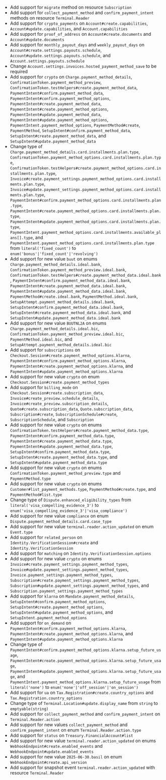 * Add support for `migrate` method on resource `Subscription`
* Add support for `collect_payment_method` and `confirm_payment_intent` methods on resource `Terminal.Reader`
* Add support for `crypto_payments` on `Account#create.capabilities`, `Account#update.capabilities`, and `Account.capabilities`
* Add support for `proof_of_address` on `Account#create.documents` and `Account#update.documents`
* Add support for `monthly_payout_days` and `weekly_payout_days` on `Account#create.settings.payouts.schedule`, `Account#update.settings.payouts.schedule`, and `Account.settings.payouts.schedule`
* Change `Account.settings.invoices.hosted_payment_method_save` to be required
* Add support for `crypto` on `Charge.payment_method_details`, `ConfirmationToken.payment_method_preview`, `ConfirmationToken.testHelpers#create.payment_method_data`, `PaymentIntent#confirm.payment_method_data`, `PaymentIntent#confirm.payment_method_options`, `PaymentIntent#create.payment_method_data`, `PaymentIntent#create.payment_method_options`, `PaymentIntent#update.payment_method_data`, `PaymentIntent#update.payment_method_options`, `PaymentIntent.payment_method_options`, `PaymentMethod#create`, `PaymentMethod`, `SetupIntent#confirm.payment_method_data`, `SetupIntent#create.payment_method_data`, and `SetupIntent#update.payment_method_data`
* Change type of `Charge.payment_method_details.card.installments.plan.type`, `ConfirmationToken.payment_method_options.card.installments.plan.type`, `ConfirmationToken.testHelpers#create.payment_method_options.card.installments.plan.type`, `Invoice#create.payment_settings.payment_method_options.card.installments.plan.type`, `Invoice#update.payment_settings.payment_method_options.card.installments.plan.type`, `PaymentIntent#confirm.payment_method_options.card.installments.plan.type`, `PaymentIntent#create.payment_method_options.card.installments.plan.type`, `PaymentIntent#update.payment_method_options.card.installments.plan.type`, `PaymentIntent.payment_method_options.card.installments.available_plans[].type`, and `PaymentIntent.payment_method_options.card.installments.plan.type` from `literal('fixed_count')` to `enum('bonus'|'fixed_count'|'revolving')`
* Add support for new value `buut` on enums `Charge.payment_method_details.ideal.bank`, `ConfirmationToken.payment_method_preview.ideal.bank`, `ConfirmationToken.testHelpers#create.payment_method_data.ideal.bank`, `PaymentIntent#confirm.payment_method_data.ideal.bank`, `PaymentIntent#create.payment_method_data.ideal.bank`, `PaymentIntent#update.payment_method_data.ideal.bank`, `PaymentMethod#create.ideal.bank`, `PaymentMethod.ideal.bank`, `SetupAttempt.payment_method_details.ideal.bank`, `SetupIntent#confirm.payment_method_data.ideal.bank`, `SetupIntent#create.payment_method_data.ideal.bank`, and `SetupIntent#update.payment_method_data.ideal.bank`
* Add support for new value `BUUTNL2A` on enums `Charge.payment_method_details.ideal.bic`, `ConfirmationToken.payment_method_preview.ideal.bic`, `PaymentMethod.ideal.bic`, and `SetupAttempt.payment_method_details.ideal.bic`
* Add support for `subscriptions` on `Checkout.Session#create.payment_method_options.klarna`, `PaymentIntent#confirm.payment_method_options.klarna`, `PaymentIntent#create.payment_method_options.klarna`, and `PaymentIntent#update.payment_method_options.klarna`
* Add support for new value `crypto` on enum `Checkout.Session#create.payment_method_types`
* Add support for `billing_mode` on `Checkout.Session#create.subscription_data`, `Invoice#create_preview.schedule_details`, `Invoice#create_preview.subscription_details`, `Quote#create.subscription_data`, `Quote.subscription_data`, `Subscription#create`, `SubscriptionSchedule#create`, `SubscriptionSchedule`, and `Subscription`
* Add support for new value `crypto` on enums `ConfirmationToken.testHelpers#create.payment_method_data.type`, `PaymentIntent#confirm.payment_method_data.type`, `PaymentIntent#create.payment_method_data.type`, `PaymentIntent#update.payment_method_data.type`, `SetupIntent#confirm.payment_method_data.type`, `SetupIntent#create.payment_method_data.type`, and `SetupIntent#update.payment_method_data.type`
* Add support for new value `crypto` on enums `ConfirmationToken.payment_method_preview.type` and `PaymentMethod.type`
* Add support for new value `crypto` on enums `Customer#list_payment_methods.type`, `PaymentMethod#create.type`, and `PaymentMethod#list.type`
* Change type of `Dispute.enhanced_eligibility_types` from `literal('visa_compelling_evidence_3')` to `enum('visa_compelling_evidence_3'|'visa_compliance')`
* Add support for new value `compliance` on enum `Dispute.payment_method_details.card.case_type`
* Add support for new value `terminal.reader.action_updated` on enum `Event.type`
* Add support for `related_person` on `Identity.VerificationSession#create` and `Identity.VerificationSession`
* Add support for `matching` on `Identity.VerificationSession.options`
* Add support for new value `crypto` on enums `Invoice#create.payment_settings.payment_method_types`, `Invoice#update.payment_settings.payment_method_types`, `Invoice.payment_settings.payment_method_types`, `Subscription#create.payment_settings.payment_method_types`, `Subscription#update.payment_settings.payment_method_types`, and `Subscription.payment_settings.payment_method_types`
* Add support for `klarna` on `Mandate.payment_method_details`, `SetupIntent#confirm.payment_method_options`, `SetupIntent#create.payment_method_options`, `SetupIntent#update.payment_method_options`, and `SetupIntent.payment_method_options`
* Add support for `on_demand` on `PaymentIntent#confirm.payment_method_options.klarna`, `PaymentIntent#create.payment_method_options.klarna`, and `PaymentIntent#update.payment_method_options.klarna`
* Change type of `PaymentIntent#confirm.payment_method_options.klarna.setup_future_usage`, `PaymentIntent#create.payment_method_options.klarna.setup_future_usage`, `PaymentIntent#update.payment_method_options.klarna.setup_future_usage`, and `PaymentIntent.payment_method_options.klarna.setup_future_usage` from `literal('none')` to `enum('none'|'off_session'|'on_session')`
* Add support for `ua` on `Tax.Registration#create.country_options` and `Tax.Registration.country_options`
* Change type of `Terminal.Location#update.display_name` from `string` to `emptyable(string)`
* Add support for `collect_payment_method` and `confirm_payment_intent` on `Terminal.Reader.action`
* Add support for new values `collect_payment_method` and `confirm_payment_intent` on enum `Terminal.Reader.action.type`
* Add support for `status` on `Treasury.FinancialAccount#list`
* Add support for new value `terminal.reader.action_updated` on enums `WebhookEndpoint#create.enabled_events` and `WebhookEndpoint#update.enabled_events`
* Add support for new value `2025-06-30.basil` on enum `WebhookEndpoint#create.api_version`
* Add support for snapshot event `terminal.reader.action_updated` with resource `Terminal.Reader`